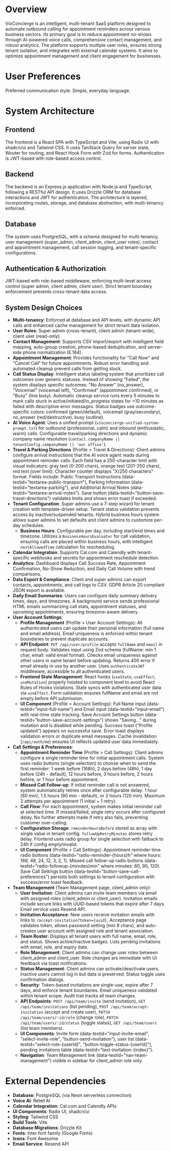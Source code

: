 # Overview

VioConcierge is an intelligent, multi-tenant SaaS platform designed to automate outbound calling for appointment reminders across various business sectors. Its primary goal is to reduce appointment no-shows through AI-powered voice calls, comprehensive contact management, and robust analytics. The platform supports multiple user roles, ensures strong tenant isolation, and integrates with external calendar systems. It aims to optimize appointment management and client engagement for businesses.

# User Preferences

Preferred communication style: Simple, everyday language.

# System Architecture

## Frontend
The frontend is a React SPA with TypeScript and Vite, using Radix UI with shadcn/ui and Tailwind CSS. It uses TanStack Query for server state, Wouter for routing, and React Hook Form with Zod for forms. Authentication is JWT-based with role-based access control.

## Backend
The backend is an Express.js application with Node.js and TypeScript, following a RESTful API design. It uses Drizzle ORM for database interactions and JWT for authentication. The architecture is layered, incorporating routes, storage, and database abstraction, with multi-tenancy enforced.

## Database
The system uses PostgreSQL, with a schema designed for multi-tenancy, user management (super_admin, client_admin, client_user roles), contact and appointment management, call session logging, and tenant-specific configurations.

## Authentication & Authorization
JWT-based with role-based middleware, enforcing multi-level access control (super admin, client admin, client user). Strict tenant boundary enforcement prevents cross-tenant data access.

## System Design Choices
- **Multi-tenancy**: Enforced at database and API levels, with dynamic API calls and enhanced cache management for strict tenant data isolation.
- **User Roles**: Super admin (cross-tenant), client admin (tenant-wide), client user (read-only).
- **Contact Management**: Supports CSV import/export with intelligent field mapping, auto-group creation, phone-based deduplication, and server-side phone normalization (E.164).
- **Appointment Management**: Provides functionality for "Call Now" and "Cancel Call" for future appointments. Robust error handling and automated cleanup prevent calls from getting stuck.
- **Call Status Display**: Intelligent status labeling system that prioritizes call outcomes over generic statuses. Instead of showing "Failed", the system displays specific outcomes: "No Answer" (no_answer), "Voicemail" (voicemail left), "Confirmed" (appointment confirmed), or "Busy" (line busy). Automatic cleanup service runs every 5 minutes to mark calls stuck in active/initiated/in_progress states for >10 minutes as failed with descriptive error messages. Status badges use outcome-specific colors: confirmed (green/default), voicemail (gray/secondary), no_answer (red/destructive), busy (outline).
- **AI Voice Agent**: Uses a unified prompt (`vioconcierge-unified-system-prompt.txt`) for outbound (professional, calm) and inbound (enthusiastic, warm) calls. Configurable travel/parking directions and dynamic company name resolution (`contact.companyName || tenantConfig.companyName || 'our office'`).
- **Travel & Parking Directions** (Profile > Travel & Directions): Client admins configure arrival instructions that the AI voice agent reads during appointment reminder calls. Each field has a 250-character limit with visual indicators: gray text (0-200 chars), orange text (201-250 chars), red text (over limit). Character counter displays "X/250 characters" format. Fields include: Public Transport Instructions (data-testid="textarea-public-transport"), Parking Information (data-testid="textarea-parking"), and Additional Arrival Notes (data-testid="textarea-arrival-notes"). Save button (data-testid="button-save-travel-directions") validates limits and shows error toast if exceeded.
- **Tenant Configuration**: Super admins use a 7-step wizard for tenant creation with template-driven setup. Tenant status validation prevents access by inactive/suspended tenants. Hybrid business hours system allows super admins to set defaults and client admins to customize per-day schedules.
    - **Business Hours**: Configurable per day, including start/end times and timezone. Utilizes a `BusinessHoursEvaluator` for call validation, ensuring calls are placed within business hours, with intelligent `nextAllowedTime` calculation for rescheduling.
- **Calendar Integration**: Supports Cal.com and Calendly with tenant-specific webhooks and secrets for appointment reschedule detection.
- **Analytics**: Dashboard displays Call Success Rate, Appointment Confirmation, No-Show Reduction, and Daily Call Volume with trend comparisons.
- **Data Export & Compliance**: Client and super admins can export contacts, appointments, and call logs to CSV. GDPR Article 20 compliant JSON export is available.
- **Daily Email Summaries**: Users can configure daily summary delivery times, days, and timezones. A background service sends professional HTML emails summarizing call stats, appointment statuses, and upcoming appointments, ensuring timezone-aware delivery.
- **User Account Settings**:
    - **Profile Management** (Profile > User Account Settings): All authenticated users can update their personal information (full name and email address). Email uniqueness is enforced within tenant boundaries to prevent duplicate accounts.
    - **API Endpoint**: `PUT /api/user/profile` accepts `fullName` and `email` in request body. Validates input using Zod schema (fullName: min 1 char, email: valid email format). Checks email uniqueness against other users in same tenant before updating. Returns 400 error if email already in use by another user. Uses `authenticateJWT` middleware, accessible to all authenticated users.
    - **Frontend State Management**: React hooks (`useState`, `useEffect`, `useMutation`) properly hoisted to component level to avoid React Rules of Hooks violations. State syncs with authenticated user data via `useEffect`. Form validation ensures fullName and email are not empty before API submission.
    - **UI Component** (Profile > Account Settings): Full Name input (data-testid="input-full-name") and Email input (data-testid="input-email") with real-time state tracking. Save Account Settings button (data-testid="button-save-account-settings") shows "Saving..." during mutation and is disabled while pending. Success toast ("Profile updated") appears on successful save. Error toast displays validation errors or duplicate email messages. Cache invalidation (`/api/auth/me`) ensures UI reflects updated user data immediately.
- **Call Settings & Preferences**:
    - **Appointment Reminder Time** (Profile > Call Settings): Client admins configure a single reminder time for initial appointment calls. System uses radio buttons (single selection) to choose when to send the first reminder: 1 week before (168h), 2 days before (48h), 1 day before (24h - default), 12 hours before, 3 hours before, 2 hours before, or 1 hour before appointment.
    - **Missed Call Follow-up**: If initial reminder call is not answered, system automatically retries once after configurable delay: 1 hour (60 min), 1.5 hours (90 min - default), or 2 hours (120 min). Maximum 2 attempts per appointment (1 initial + 1 retry).
    - **Call Flow**: For each appointment, system makes initial reminder call at selected time. If missed/failed, single retry occurs after configured delay. No further attempts made if retry also fails, preventing customer over-calling.
    - **Configuration Storage**: `reminderHoursBefore` stored as array with single value in tenant config. `followUpRetryMinutes` stores retry delay. Frontend uses radio group for single selection with fallback to 24h if config empty/invalid.
    - **UI Component** (Profile > Call Settings): Appointment reminder time radio buttons (data-testid="radio-reminder-{hours}h" where hours: 168, 48, 24, 12, 3, 2, 1). Missed call follow-up radio buttons (data-testid="radio-followup-{minutes}min" where minutes: 60, 90, 120). Save Call Settings button (data-testid="button-save-call-preferences") persists both settings to tenant configuration with success/error toast feedback.
- **Team Management** (Team Management page, client_admin only):
    - **User Invitation**: Client admins can invite team members via email with assigned roles (client_admin or client_user). Invitation emails include secure links with UUID-based tokens that expire after 7 days. Email service uses Resend API.
    - **Invitation Acceptance**: New users receive invitation emails with links to `/accept-invitation?token={uuid}`. Acceptance page validates token, allows password setting (min 8 chars), and auto-creates user account with assigned role and tenant association.
    - **Team Roster**: Displays all tenant users with full name, email, role, and status. Shows active/inactive badges. Lists pending invitations with email, role, and expiry date.
    - **Role Management**: Client admins can change user roles between client_admin and client_user. Role changes are immediate with UI feedback via toast notifications.
    - **Status Management**: Client admins can activate/deactivate users. Inactive users cannot log in but data is preserved. Status toggle uses confirmation dialogs.
    - **Security**: Token-based invitations are single-use, expire after 7 days, and enforce tenant boundaries. Email uniqueness validated within tenant scope. Audit trail tracks all team changes.
    - **API Endpoints**: `POST /api/team/invite` (send invitation), `GET /api/team/invitations` (list pending), `POST /api/team/accept-invitation` (accept and create user), `PATCH /api/team/users/:id/role` (change role), `PATCH /api/team/users/:id/status` (toggle status), `GET /api/team/users` (list team members).
    - **UI Components**: Invite form (data-testid="input-invite-email", "select-invite-role", "button-send-invitation"), user list (data-testid="select-role-{userId}", "button-toggle-status-{userId}"), pending invitations table (data-testid="text-invitation-{index}").
    - **Navigation**: Team Management link (data-testid="nav-team-management") visible in sidebar for client_admin role only.

# External Dependencies

- **Database**: PostgreSQL (via Neon serverless connection)
- **Voice AI**: Retell AI
- **Calendar Integration**: Cal.com and Calendly APIs
- **UI Components**: Radix UI, shadcn/ui
- **Styling**: Tailwind CSS
- **Build Tools**: Vite
- **Database Migrations**: Drizzle Kit
- **Fonts**: Inter font family (Google Fonts)
- **Icons**: Font Awesome
- **Email Service**: Resend API